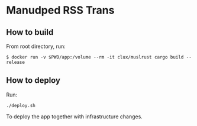 # Manudped RSS Trans

## How to build

From root directory, run:
```
$ docker run -v $PWD/app:/volume --rm -it clux/muslrust cargo build --release
```

## How to deploy

Run:

```
./deploy.sh
```

To deploy the app together with infrastructure changes.
